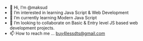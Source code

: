 - 👋 Hi, I’m @maksud
- 👀 I’m interested in learning Java Script & Web Development
- 🌱 I’m currently learning Modern Java Script
- 💞️ I’m looking to collaborate on Basic & Entry level JS based web development projects.
- 📫 How to reach me ... buy4lessdts@gmail.com

<!---
maksud is a ✨ special ✨ repository because its `README.md` (this file) appears on your GitHub profile.
You can click the Preview link to take a look at your changes.
--->
